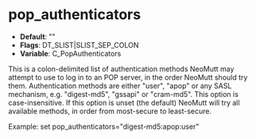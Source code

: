 # pop_authenticators

- **Default**: ""
- **Flags**: DT_SLIST|SLIST_SEP_COLON
- **Variable**: C_PopAuthenticators

This is a colon-delimited list of authentication methods NeoMutt may
attempt to use to log in to an POP server, in the order NeoMutt should
try them.  Authentication methods are either "user", "apop" or any
SASL mechanism, e.g. "digest-md5", "gssapi" or "cram-md5".
This option is case-insensitive. If this option is unset
(the default) NeoMutt will try all available methods, in order from
most-secure to least-secure.

Example:
set pop_authenticators="digest-md5:apop:user"
